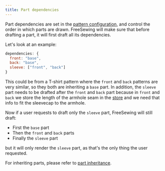 ```yaml
---
title: Part dependencies
---
```


Part dependencies are set in the [pattern configuration](/config), and control the order in which parts are drawn. FreeSewing will make sure that before drafting a part, it will first draft all its dependencies.

Let's look at an example:

```js
dependencies: {
  front: "base",
  back: "base",
  sleeve: ["front", "back"]
}
```

This could be from a T-shirt pattern where the `front` and `back` patterns are very similar, so they both are inheriting a `base` part. In addition, the `sleeve` part needs to be drafted after the `front` and `back` part because in `front` and `back` we store the length of the armhole seam in the [store](/api/store) and we need that info to fit the sleevecap to the armhole.

Now if a user requests to draft only the `sleeve` part, FreeSewing will still draft:

- First the `base` part
- Then the `front` and `back` parts
- Finally the `sleeve` part

but it will only render the `sleeve` part, as that's the only thing the user requested.

<Note>

For inheriting parts, please refer to [part inheritance](/advanced/inject).

</Note>